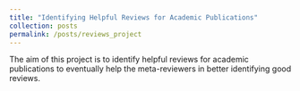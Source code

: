 ```yaml
---
title: "Identifying Helpful Reviews for Academic Publications"
collection: posts
permalink: /posts/reviews_project
---
```

The aim of this project is to identify helpful reviews for academic publications to eventually help the meta-reviewers in better identifying good reviews. 